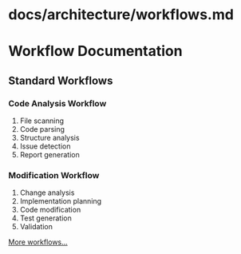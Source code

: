 # docs/architecture/workflows.md
# Workflow Documentation

## Standard Workflows

### Code Analysis Workflow
1. File scanning
2. Code parsing
3. Structure analysis
4. Issue detection
5. Report generation

### Modification Workflow
1. Change analysis
2. Implementation planning
3. Code modification
4. Test generation
5. Validation

[More workflows...](./workflow_types.md)
